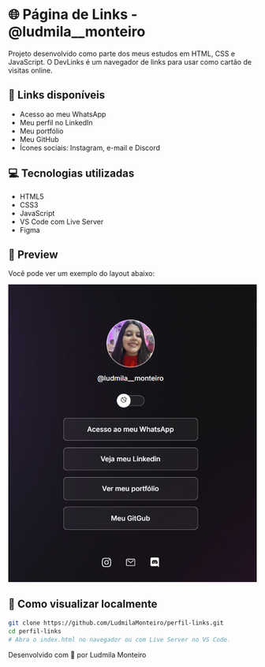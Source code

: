 # 🌐 Página de Links - @ludmila__monteiro

Projeto desenvolvido como parte dos meus estudos em HTML, CSS e JavaScript.
O DevLinks é um navegador de links para usar como cartão de visitas online. 

## 🔗 Links disponíveis

- Acesso ao meu WhatsApp
- Meu perfil no LinkedIn
- Meu portfólio
- Meu GitHub
- Ícones sociais: Instagram, e-mail e Discord

## 💻 Tecnologias utilizadas

- HTML5
- CSS3
- JavaScript
- VS Code com Live Server
- Figma

## 📸 Preview

Você pode ver um exemplo do layout abaixo:

![Screensshot](./screenshot.png)

## 🚀 Como visualizar localmente

```bash
git clone https://github.com/LudmilaMonteiro/perfil-links.git
cd perfil-links
# Abra o index.html no navegador ou com Live Server no VS Code.
```

Desenvolvido com 💜 por Ludmila Monteiro 